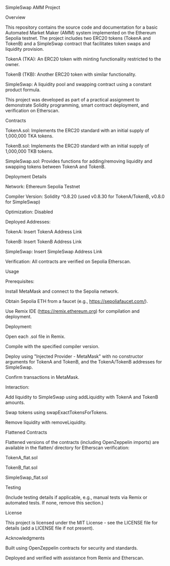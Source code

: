 SimpleSwap AMM Project

Overview

This repository contains the source code and documentation for a basic Automated Market Maker (AMM) system implemented on the Ethereum Sepolia testnet. The project includes two ERC20 tokens (TokenA and TokenB) and a SimpleSwap contract that facilitates token swaps and liquidity provision.





TokenA (TKA): An ERC20 token with minting functionality restricted to the owner.



TokenB (TKB): Another ERC20 token with similar functionality.



SimpleSwap: A liquidity pool and swapping contract using a constant product formula.

This project was developed as part of a practical assignment to demonstrate Solidity programming, smart contract deployment, and verification on Etherscan.

Contracts





TokenA.sol: Implements the ERC20 standard with an initial supply of 1,000,000 TKA tokens.



TokenB.sol: Implements the ERC20 standard with an initial supply of 1,000,000 TKB tokens.



SimpleSwap.sol: Provides functions for adding/removing liquidity and swapping tokens between TokenA and TokenB.

Deployment Details





Network: Ethereum Sepolia Testnet



Compiler Version: Solidity ^0.8.20 (used v0.8.30 for TokenA/TokenB, v0.8.0 for SimpleSwap)



Optimization: Disabled



Deployed Addresses:





TokenA: Insert TokenA Address Link



TokenB: Insert TokenB Address Link



SimpleSwap: Insert SimpleSwap Address Link



Verification: All contracts are verified on Sepolia Etherscan.

Usage





Prerequisites:





Install MetaMask and connect to the Sepolia network.



Obtain Sepolia ETH from a faucet (e.g., https://sepoliafaucet.com/).



Use Remix IDE (https://remix.ethereum.org) for compilation and deployment.



Deployment:





Open each .sol file in Remix.



Compile with the specified compiler version.



Deploy using "Injected Provider - MetaMask" with no constructor arguments for TokenA and TokenB, and the TokenA/TokenB addresses for SimpleSwap.



Confirm transactions in MetaMask.



Interaction:





Add liquidity to SimpleSwap using addLiquidity with TokenA and TokenB amounts.



Swap tokens using swapExactTokensForTokens.



Remove liquidity with removeLiquidity.

Flattened Contracts

Flattened versions of the contracts (including OpenZeppelin imports) are available in the flatten/ directory for Etherscan verification:





TokenA_flat.sol



TokenB_flat.sol



SimpleSwap_flat.sol

Testing

(Include testing details if applicable, e.g., manual tests via Remix or automated tests. If none, remove this section.)

License

This project is licensed under the MIT License - see the LICENSE file for details (add a LICENSE file if not present).

Acknowledgments





Built using OpenZeppelin contracts for security and standards.



Deployed and verified with assistance from Remix and Etherscan.
